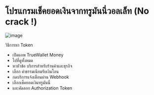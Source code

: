 # โปรแกรมเช็คยอดเงินจากทรูมันนี่วอลเล็ท (No crack !)

![image](https://github.com/user-attachments/assets/8b428914-3640-4d69-8b3c-521cebc51483)

วิธีการหา Token
- เปิดแอพ TrueWallet Money
- ไปที่ดูทั้งหมด
- หาหัวข้อ บริการสำหรับร้านค้าและธุรกิจ
- เลือก ค่าธรรมเนียมรับเงินโอน
- กดบริการแจ้งเตือนผ่าน Webhook
- เลือกเช็คยอดเงินทรูมันนี่
- และคัดลอก Authorization Token
